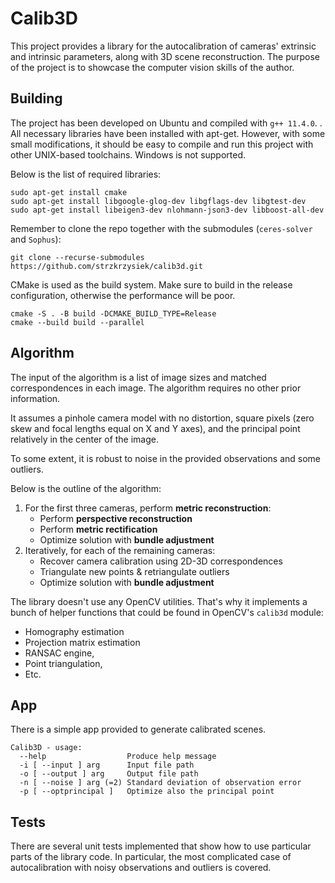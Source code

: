 # Calib3D

This project provides a library for the autocalibration of cameras' extrinsic and intrinsic parameters, along with 3D scene reconstruction. The purpose of the project is to showcase the computer vision skills of the author.

## Building

The project has been developed on Ubuntu and compiled with `g++ 11.4.0`. . All necessary libraries have been installed with apt-get. However, with some small modifications, it should be easy to compile and run this project with other UNIX-based toolchains. Windows is not supported.



Below is the list of required libraries:

```shell
sudo apt-get install cmake 
sudo apt-get install libgoogle-glog-dev libgflags-dev libgtest-dev
sudo apt-get install libeigen3-dev nlohmann-json3-dev libboost-all-dev
```

Remember to clone the repo together with the submodules (`ceres-solver` and `Sophus`):
```shell
git clone --recurse-submodules https://github.com/strzkrzysiek/calib3d.git
```

CMake is used as the build system. Make sure to build in the release configuration, otherwise the performance will be poor.

```shell
cmake -S . -B build -DCMAKE_BUILD_TYPE=Release
cmake --build build --parallel
```


## Algorithm

The input of the algorithm is a list of image sizes and matched correspondences in each image. The algorithm requires no other prior information.

It assumes a pinhole camera model with no distortion, square pixels (zero skew and focal lengths equal on X and Y axes), and the principal point relatively in the center of the image.

To some extent, it is robust to noise in the provided observations and some outliers.

Below is the outline of the algorithm:

1. For the first three cameras, perform **metric reconstruction**:
   * Perform **perspective reconstruction**
   * Perform **metric rectification**
   * Optimize solution with **bundle adjustment**
2. Iteratively, for each of the remaining cameras:
   * Recover camera calibration using 2D-3D correspondences
   * Triangulate new points & retriangulate outliers
   * Optimize solution with **bundle adjustment**

The library doesn't use any OpenCV utilities. That's why it implements a bunch of helper functions that could be found in OpenCV's `calib3d` module:
* Homography estimation
* Projection matrix estimation
* RANSAC engine,
* Point triangulation,
* Etc.

## App

There is a simple app provided to generate calibrated scenes.
```
Calib3D - usage:
  --help                  Produce help message
  -i [ --input ] arg      Input file path
  -o [ --output ] arg     Output file path
  -n [ --noise ] arg (=2) Standard deviation of observation error
  -p [ --optprincipal ]   Optimize also the principal point
```

## Tests

There are several unit tests implemented that show how to use particular parts of the library code. In particular, the most complicated case of autocalibration with noisy observations and outliers is covered.
